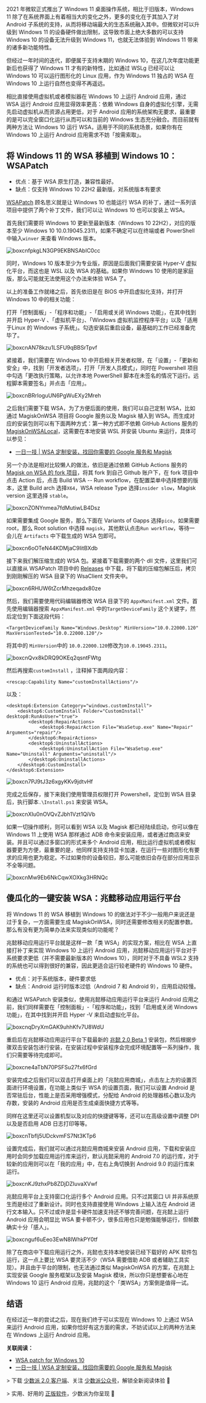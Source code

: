 2021 年微软正式推出了 Windows 11 桌面操作系统，相比于旧版本，Windows 11 除了在系统界面上有着相当大的变化之外，更多的变化在于其加入了对 Android 子系统的支持，从而将移动端最大的生态系统融入其中。但微软对可以升级到 Windows 11 的设备硬件做出限制，这导致市面上绝大多数的可以支持 Windows 10 的设备无法升级到 Windows 11，也就无法体验到 Windows 11 带来的诸多新功能特性。

但经过一年时间的迭代，即便属于支持末期的 Windows 10，在这几次年度功能更新后也获得了 Windows 11 才有的新特性，比如通过 WSLg 已经可以让 Windows 10 可以运行图形化的 Linux 应用，作为 Windows 11 独占的 WSA 在 Windows 10 上运行自然也变得不再遥远。

相比直接使用虚拟机或者模拟器在 Windows 10 上运行 Android 应用，通过 WSA 运行 Android 应用显得效率更高：依赖 Windows 自身的虚拟化引擎，无需先启动虚拟机从而资源占用更低，对于 Android 应用的系统架构无要求，最重要的是可以完全窗口化运行从而可以和当前的 Windows 生态充分融合。而目前就有两种方法让 Windows 10 运行 WSA，适用于不同的系统场景，如果你有在 Windows 10 上运行 Android 应用需求不妨「按需索取」。

## 将 Windows 11 的 WSA 移植到 Windows 10：WSAPatch

-   优点：基于 WSA 原生打造，兼容性最好。
-   缺点：仅支持 Windows 10 22H2 最新版，对系统版本有要求

[WSAPatch](https://sspai.com/link?target=https%3A%2F%2Fgithub.com%2Fcinit%2FWSAPatch) 顾名思义就是让 Windows 10 也能运行 WSA 的补丁，通过一系列该项目中提供了两个补丁文件，我们可以让 Windows 10 也可以安装上 WSA。

首先我们需要将 Windows 10 更新至最新版本（Windows 10 22H2），对应的版本至少 Windows 10 10.0.19045.2311，如果不确定可以在终端或者 PowerShell 中输入`winver` 来查看 Windows 版本。

![boxcnfpkgLN3GP9EKBNSAbIC0cc](https://cdn.sspai.com/editor/u_/cepdl8tb34tdunrsig4g?imageView2/2/w/1120/q/90/interlace/1/ignore-error/1)

同时，Windows 10 版本至少为专业版，原因是后面我们需要安装 Hyper-V 虚拟化平台，而这也是 WSL 以及 WSA 的基础。如果你 Windows 10 使用的是家庭版，那么可能就无法使用这个办法来体验 WSA 了。

以上的准备工作就绪之后，首先依旧是在 BIOS 中开启虚拟化支持，并打开Windows 10 中的相关功能：

打开「控制面板」-「程序和功能」-「启用或关闭 Windows 功能」，在其中找到并开启 Hyper-V 、「虚拟机平台」、「Windows 虚拟机监控程序平台」以及「适用于Linux 的 Windows 子系统」。勾选安装后重启设备，最基础的工作已经准备完毕了。

![boxcnAN78kzu1LSFU9qBBSrTpvf](https://cdn.sspai.com/editor/u_/cepdl95b34tduvja0iv0?imageView2/2/w/1120/q/90/interlace/1/ignore-error/1)

紧接着，我们需要在 Windows 10 中开启相关开发者权限，在「设置」-「更新和安全」中，找到「开发者选项」，打开「开发人员模式」，同时在 Powershell 项目中勾选「更改执行策略，以允许本地 PowerShell 脚本在未签名的情况下运行。远程脚本需要签名」并点击「应用」。

![boxcnBRrIoguUN6PgWuEXy2Mreh](https://cdn.sspai.com/editor/u_/cepdl95b34tduhil7jog?imageView2/2/w/1120/q/90/interlace/1/ignore-error/1)

之后我们需要下载 WSA，为了方便后面的使用，我们可以自己定制 WSA，比如通过 MagiskOnWSA 项目将 Google 服务以及 Magisk 植入到 WSA。而生成对应的安装包则可以有下面两种方式：第一种方式即不依赖 GitHub Actions 服务的 [MagiskOnWSALocal](https://sspai.com/link?target=https://github.com/LSPosed/MagiskOnWSALocal)，这需要在本地安装 WSL 并安装 Ubuntu 来运行，具体可以参见：

-   [一日一技 | WSA 定制安装，找回你需要的 Google 服务和 Magisk](https://sspai.com/post/75351)

另一个办法是相对比较懒人的做法，依旧是通过依赖 GitHub Actions 服务的 [Magisk on WSA 的 fork 项目](https://sspai.com/link?target=https%3A%2F%2Fgithub.com%2FAdityaAgarwal539%2FMagiskOnWSA-1)，将其 fork 到自己 Github 账户下，在 fork 项目中点击 Action 后，点击 Build WSA -- Run workflow，在配置菜单中选择想要的版本，这里 Build arch 选择`X64`，WSA release Type 选择`insider slow`，Magisk version 这里选择 `stable`。

![boxcnZONYnmea7fdMutiwLB4Dsz](https://cdn.sspai.com/editor/u_/cepdl9lb34tdunrsig50?imageView2/2/w/1120/q/90/interlace/1/ignore-error/1)

如果需要集成 Google 服务，那么下面在 Variants of Gapps 选择`pico`，如果需要 root，那么 Root solution 中选择 `magisk`，其他默认点击`Run workflow`，等待一会儿在 `Artifacts` 中下载生成的 WSA 包即可。

![boxcn6oOTeN44KDMjaC9IitBXdb](https://cdn.sspai.com/editor/u_/cepdl9tb34tdt9qfne00?imageView2/2/w/1120/q/90/interlace/1/ignore-error/1)

接下来我们解压缩生成的 WSA 包。紧接着下载需要的两个 dll 文件，这里我们可以直接从 WSAPatch 项目中的 [Releases](https://sspai.com/link?target=https%3A%2F%2Fgithub.com%2Fcinit%2FWSAPatch%2Freleases) 中下载，将下载的压缩包解压后，拷贝到刚刚解压的 WSA 目录下的 WsaClient 文件夹中。

![boxcn6RHUW6tZcrMhzeqadx80ze](https://cdn.sspai.com/editor/u_/cepdla5b34tdt9qfne0g?imageView2/2/w/1120/q/90/interlace/1/ignore-error/1)

然后，我们需要使用代码编辑器修改 WSA 目录下的 `AppxManifest.xml` 文件。首先使用编辑器搜索 `AppxManifest.xml` 中的`TargetDeviceFamily` 这个关键字，然后定位到下面这段代码：

```
<TargetDeviceFamily Name="Windows.Desktop" MinVersion="10.0.22000.120" MaxVersionTested="10.0.22000.120"/>
```

将其中的 `MinVersion`中的 `10.0.22000.120`修改为`10.0.19045.2311`。

![boxcnQvx8kDRQ9OKEq2qsntFWtg](https://cdn.sspai.com/editor/u_/cepdladb34tdunrsig5g?imageView2/2/w/1120/q/90/interlace/1/ignore-error/1)

然后再搜索`customInstall` ，注释掉下面两段内容：

```
<rescap:Capability Name="customInstallActions"/>
```

以及：

```
<desktop6:Extension Category="windows.customInstall">
    <desktop6:CustomInstall Folder="CustomInstall" desktop8:RunAsUser="true">
        <desktop6:RepairActions>
            <desktop6:RepairAction File="WsaSetup.exe" Name="Repair" Arguments="repair"/>
        </desktop6:RepairActions>
        <desktop6:UninstallActions>
            <desktop6:UninstallAction File="WsaSetup.exe" Name="Uninstall" Arguments="uninstall"/>
        </desktop6:UninstallActions>
    </desktop6:CustomInstall>
</desktop6:Extension>
```

![boxcn7PJ9tJ3z6xgyKKv9jdtvHf](https://cdn.sspai.com/editor/u_/cepdladb34tdt9qfne10?imageView2/2/w/1120/q/90/interlace/1/ignore-error/1)

完成之后保存，接下来我们使用管理员权限打开 Powershell，定位到 WSA 目录后，执行脚本`.\Install.ps1` 来安装 WSA。

![boxcnXIu0nOVQvZJbh1Vzt1QiVb](https://cdn.sspai.com/editor/u_/cepdlalb34tdt9qfne1g?imageView2/2/w/1120/q/90/interlace/1/ignore-error/1)

如果一切操作顺利，则可以看到 WSA 以及 Magisk 都已经陆续启动，你可以像在 Windows 11 上使用 WSA 那样通过 ADB 命令来安装应用，或者通过商店来安装。并且可以通过多窗口的形式来多个 Android 应用，相比运行虚拟机或者模拟器要更为方便，最重要的是，他同样支持支持显卡加速，在运行一些对图形化有要求的应用也更为稳定。不过如果你的设备较旧，那么可能依旧会存在部分应用显示不全等问题。

![boxcnMw9Eb6NkCqwXOXkg3HRNQc](https://cdn.sspai.com/editor/u_/cepdlatb34tdt9qfne20?imageView2/2/w/1120/q/90/interlace/1/ignore-error/1)

## 傻瓜化的一键安装 WSA：兆懿移动应用运行平台

将 Windows 11 的 WSA 移植到 Windows 10 的做法对于不少一般用户来说还是过于复杂，一方面需要生成 MagiskOnWSA，同时还需要修改相关的配置参数。那么有没有更为简单办法来实现类似的功能呢？

兆懿移动应用运行平台就是这样一款「类 WSA」的实现方案，相比在 WSA 上直接打补丁来实现 Windows 10 上运行 Android 应用，兆懿移动应用运行平台对于系统要求更低（并不需要最新版本的 Windows 10），同时对于不具备 WSL2 支持的系统也可以得到很好的兼容，因此更适合运行较老硬件的 Windows 10 硬件。

-   优点：对于系统版本，硬件要求低
-   缺点：Android 运行时版本过低（Android 7 和 Android 9），应用启动较慢。

和通过 WSAPatch 安装类似，使用兆懿移动应用运行平台来运行 Android 应用之前，我们同样需要在「控制面板」-「程序和功能」，找到「启用或关闭 Windows 功能」，在其中找到并开启 Hyper -V 来启动虚拟化平台。

![boxcnqDryXmGAK9uhhKfv7U8WdU](https://cdn.sspai.com/editor/u_/cepdlb5b34tduhil7jpg?imageView2/2/w/1120/q/90/interlace/1/ignore-error/1)

重启后在兆懿移动应用运行平台下载最新的 [兆懿 2.0 Beta 1](https://sspai.com/link?target=https%3A%2F%2Fwww.wndroid.com%2FdownLoad) 安装包，然后根据步骤双击安装包进行安装，在安装过程中安装程序会完成环境配置等一系列操作，我们只需要等待完成即可。

![boxcne4aTbN70PSFSu27fx6fGrd](https://cdn.sspai.com/editor/u_/cepdlbdb34tdunrsig60?imageView2/2/w/1120/q/90/interlace/1/ignore-error/1)

安装完成之后我们可以双击打开桌面上的「兆懿应用商城」，点击左上方的设置页面进行环境设置，在功能上类似于 WSA 的设置页面，我们可以设置 Android 是否常驻后台，性能上是否采用增强模式，分配给 Android 的处理器核心数以及内存数，安装的 Android 应用是否生成桌面快捷方式等等。

同样在这里还可以设置机型以及对应的快捷键等等，还可以在高级设置中调整 DPI 以及是否启用 ADB 日志打印等等。

![boxcnTbflj5UDckvmFS7Nt3KTp6](https://cdn.sspai.com/editor/u_/cepdlblb34tduhil7jq0?imageView2/2/w/1120/q/90/interlace/1/ignore-error/1)

设置完成后，我们就可以通过兆懿应用商城来安装 Android 应用，下载和安装应用时会同步加载应用运行库来运行，默认兆懿采用的 Android 7.0 的运行库，对于较新的应用则可以在「我的应用」中，在右上角切换到 Android 9.0 的运行库来运行。

![boxcnKJ9zhxPb8ZDjDZIuvaXVwf](https://cdn.sspai.com/editor/u_/cepdlc5b34tdt9qfne2g?imageView2/2/w/1120/q/90/interlace/1/ignore-error/1)

兆懿应用平台上支持窗口化运行多个 Android 应用。只不过其窗口 UI 并非系统原生而是经过了重新设计。同时也支持直接使用 Windows 上输入法在 Android 进行文本输入。只不过或许是显卡硬件加速支持还不够完善问题，在兆懿上运行 Android 应用会明显比 WSA 要卡顿不少，很多应用也只是勉强能够运行，但帧数确实十分「感人」。

![boxcnguf6uEeo3EwN8lWhkPY0tf](https://cdn.sspai.com/editor/u_/cepdlcdb34tduvja0ivg?imageView2/2/w/1120/q/90/interlace/1/ignore-error/1)

除了在商店中下载应用运行之外，兆懿也支持本地安装已经下载好的 APK 软件包运行，这一点上要比 WSA 要灵活不少（WSA 需要借助 ADB 或者辅助工具实现）。并且由于平台的限制，也无法通过类似 MagiskOnWSA 的方案，在兆懿上实现安装 Google 服务框架以及安装 Magisk 模块，所以你只是想要省心地在 Windows 10 运行 Android 应用，兆懿的这个「类WSA」方案倒是值得一试。

## 结语

在经过近一年的尝试之后，现在我们终于可以实现在 Windows 10 上通过 WSA 来运行 Android 应用，如果你恰好有这方面的需求，不妨试试以上的两种方法来在 Windows 上运行 Android 应用。

**关联阅读：**

-   [WSA patch for Windows 10](https://sspai.com/link?target=https%3A%2F%2Fgithub.com%2Fcinit%2FWSAPatch)
-   [一日一技 | WSA 定制安装，找回你需要的 Google 服务和 Magisk](https://sspai.com/post/75351)

\> 下载 [少数派 2.0 客户端](https://sspai.com/page/client)、关注 [少数派公众号](https://sspai.com/s/J71e)，解锁全新阅读体验 📰

\> 实用、好用的 [正版软件](https://sspai.com/mall)，少数派为你呈现 🚀